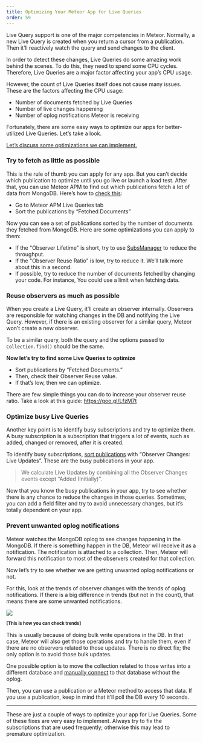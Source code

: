 ```yaml
---
title: Optimizing Your Meteor App for Live Queries
order: 59
---
```


Live Query support is one of the major competencies in Meteor. Normally, a new Live Query is created when you return a cursor from a publication. Then it’ll reactively watch the query and send changes to the client.

In order to detect these changes, Live Queries do some amazing work behind the scenes. To do this, they need to spend some CPU cycles. Therefore, Live Queries are a major factor affecting your app’s CPU usage.

However, the count of Live Queries itself does not cause many issues. These are the factors affecting the CPU usage:

* Number of documents fetched by Live Queries
* Number of live changes happening
* Number of oplog notifications Meteor is receiving

Fortunately, there are some easy ways to optimize our apps for better-utilized Live Queries. Let’s take a look.

<u>Let’s discuss some optimizations we can implement.</u>

### Try to fetch as little as possible

This is the rule of thumb you can apply for any app. But you can’t decide which publication to optimize until you go live or launch a load test. After that, you can use Meteor APM to find out which publications fetch a lot of data from MongoDB. Here’s how to [check this](https://cldup.com/HMW4ZQxrSI.gif):

* Go to Meteor APM Live Queries tab
* Sort the publications by “Fetched Documents”

Now you can see a set of publications sorted by the number of documents they fetched from MongoDB. Here are some optimizations you can apply to them:

* If the "Observer Lifetime" is short, try to use [SubsManager](https://github.com/kadirahq/subs-manager) to reduce the throughput.
* If the "Observer Reuse Ratio" is low, try to reduce it. We’ll talk more about this in a second.
* If possible, try to reduce the number of documents fetched by changing your code. For instance, You could use a limit when fetching data.

### Reuse observers as much as possible

When you create a Live Query, it’ll create an observer internally. Observers are responsible for watching changes in the DB and notifying the Live Query. However, if there is an existing observer for a similar query, Meteor won’t create a new observer.

To be a similar query, both the query and the options passed to `Collection.find()` should be the same.

**Now let’s try to find some Live Queries to optimize**

* Sort publications by “Fetched Documents.”
* Then, check their Observer Reuse value.
* If that’s low, then we can optimize.

There are few simple things you can do to increase your observer reuse ratio. Take a look at this guide: https://goo.gl/LfzM7t

### Optimize busy Live Queries

Another key point is to identify busy subscriptions and try to optimize them. A busy subscription is a subscription that triggers a lot of events, such as added, changed or removed, after it is created.

To identify busy subscriptions, [sort publications](https://cldup.com/A1bmCWO2mR.gif) with “Observer Changes: Live Updates”. These are the busy publications in your app.

> We calculate Live Updates by combining all the Observer Changes events except “Added (Initially)”.

Now that you know the busy publications in your app, try to see whether there is any chance to reduce the changes in those queries. Sometimes, you can add a field filter and try to avoid unnecessary changes, but it’s totally dependent on your app.

### Prevent unwanted oplog notifications

Meteor watches the MongoDB oplog to see changes happening in the MongoDB. If there is something happen in the DB, Meteor will receive it as a notification. The notification is attached to a collection. Then, Meteor will forward this notification to most of the observers created for that collection.

Now let’s try to see whether we are getting unwanted oplog notifications or not.

For this, look at the trends of observer changes with the trends of oplog notifications. If there is a big difference in trends (but not in the count), that means there are some unwanted notifications.

![](https://cldup.com/dmu3MVzycI.gif)

<b><sup>[This is how you can check trends]</sup></b>

This is usually because of doing bulk write operations in the DB. In that case, Meteor will also get those operations and try to handle them, even if there are no observers related to those updates. There is no direct fix; the only option is to avoid those bulk updates.

One possible option is to move the collection related to those writes into a different database and [manually connect](http://stackoverflow.com/a/20537457) to that database without the oplog.

Then, you can use a publication or a Meteor method to access that data. If you use a publication, keep in mind that it’ll poll the DB every 10 seconds.

<hr />

These are just a couple of ways to optimize your app for Live Queries. Some of these fixes are very easy to implement. Always try to fix the subscriptions that are used frequently; otherwise this may lead to premature optimization.
